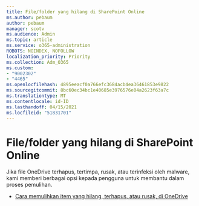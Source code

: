 ```yaml
---
title: File/folder yang hilang di SharePoint Online
ms.author: pebaum
author: pebaum
manager: scotv
ms.audience: Admin
ms.topic: article
ms.service: o365-administration
ROBOTS: NOINDEX, NOFOLLOW
localization_priority: Priority
ms.collection: Adm_O365
ms.custom:
- "9002302"
- "4465"
ms.openlocfilehash: 4895eeacf0a766efc3684acb4ea36461853e9822
ms.sourcegitcommit: 8bc60ec34bc1e40685e3976576e04a2623f63a7c
ms.translationtype: MT
ms.contentlocale: id-ID
ms.lasthandoff: 04/15/2021
ms.locfileid: "51831701"
---
```

# <a name="missing-filesfolders-in-sharepoint-online"></a>File/folder yang hilang di SharePoint Online

Jika file OneDrive terhapus, tertimpa, rusak, atau terinfeksi oleh malware, kami memberi berbagai opsi kepada pengguna untuk membantu dalam proses pemulihan.

- [Cara memulihkan item yang hilang, terhapus, atau rusak, di OneDrive](https://go.microsoft.com/fwlink/?linkid=2125166)

